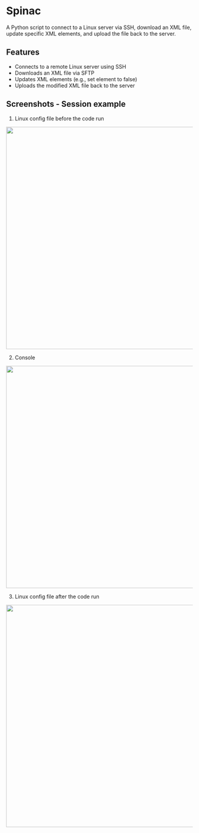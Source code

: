 # Spinac

A Python script to connect to a Linux server via SSH, download an XML file, update specific XML elements, and upload the file back to the server.

## Features

- Connects to a remote Linux server using SSH
- Downloads an XML file via SFTP
- Updates XML elements (e.g., set element to false)
- Uploads the modified XML file back to the server 

## Screenshots - Session example

1. Linux config file before the code run  
<p align="center">
  <img src="https://github.com/user-attachments/assets/10f419b7-d34f-4f85-b5d2-24e77c46093c" width="600">
</p>

2. Console  
<p align="center">
  <img src="https://github.com/user-attachments/assets/4e63663f-f943-4dd7-abc6-1cb58b39204e" width="600">
</p>

3. Linux config file after the code run  
<p align="center">
  <img src="https://github.com/user-attachments/assets/6858a835-800c-41ce-9401-5c317459f1ce" width="600">
</p>




